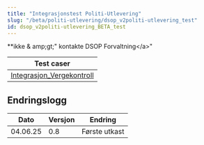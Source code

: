 ```yaml
---
title: "Integrasjonstest Politi-Utlevering"
slug: "/beta/politi-utlevering/dsop_v2politi-utlevering_test"
id: dsop_v2politi-utlevering_BETA_test
---
```


**ikke &amp; amp;gt;"
    kontakte DSOP Forvaltning&lt;/a&gt;"

| Test caser                                                 |
|------------------------------------------------------------|
|[Integrasjon_Vergekontroll](https:/dokumentasjon.dsop.no/assets/Integrasjonstest_Vergekontroll.xlsx) |

## Endringslogg

| Dato | Versjon | Endring |
| ---------- | --------- | ------------------------------------------------------------------- |
| 04.06.25 | 0.8 | Første utkast |
